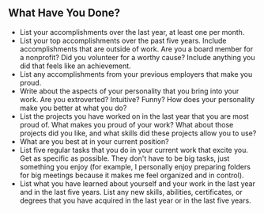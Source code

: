 ## What Have You Done? 
- List your accomplishments over the last year, at least one per month.
- List your top accomplishments over the past five years. Include accomplishments that are outside of work. Are you a board member for a nonprofit? Did you volunteer for a worthy cause? Include anything you did that feels like an achievement.
- List any accomplishments from your previous employers that make you proud. 
- Write about the aspects of your personality that you bring into your work. Are you extroverted? Intuitive?  Funny? How does your personality make you better at what you do?
- List the projects you have worked on in the last year that you are most proud of. What makes you proud of your work? What about those projects did you like, and what skills did these projects allow you to use? 
- What are you best at in your current position? 
- List five regular tasks that you do in your current work that excite you. Get as specific as possible. They don't have to be big tasks, just something you enjoy (for example, I personally enjoy preparing folders for big meetings because it makes me feel organized and in control).
- List what you have learned about yourself and your work in the last year and in the last five years. List any new skills, abilities, certificates, or degrees that you have acquired in the last year or in the last five years.
